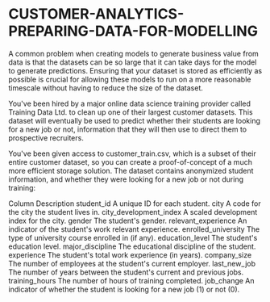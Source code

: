 # CUSTOMER-ANALYTICS-PREPARING-DATA-FOR-MODELLING

A common problem when creating models to generate business value from data is that the datasets can be so large that it can take days for the model to generate predictions. Ensuring that your dataset is stored as efficiently as possible is crucial for allowing these models to run on a more reasonable timescale without having to reduce the size of the dataset.

You've been hired by a major online data science training provider called Training Data Ltd. to clean up one of their largest customer datasets. This dataset will eventually be used to predict whether their students are looking for a new job or not, information that they will then use to direct them to prospective recruiters.

You've been given access to customer_train.csv, which is a subset of their entire customer dataset, so you can create a proof-of-concept of a much more efficient storage solution. The dataset contains anonymized student information, and whether they were looking for a new job or not during training:

Column	Description
student_id	A unique ID for each student.
city	A code for the city the student lives in.
city_development_index	A scaled development index for the city.
gender	The student's gender.
relevant_experience	An indicator of the student's work relevant experience.
enrolled_university	The type of university course enrolled in (if any).
education_level	The student's education level.
major_discipline	The educational discipline of the student.
experience	The student's total work experience (in years).
company_size	The number of employees at the student's current employer.
last_new_job	The number of years between the student's current and previous jobs.
training_hours	The number of hours of training completed.
job_change	An indicator of whether the student is looking for a new job (1) or not (0).

